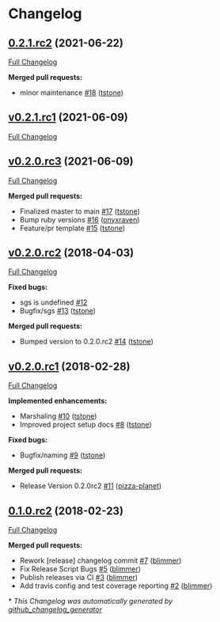 # Changelog

## [0.2.1.rc2](https://github.com/Ibotta/atomic_cache/tree/0.2.1.rc2) (2021-06-22)

[Full Changelog](https://github.com/Ibotta/atomic_cache/compare/v0.2.1.rc1...0.2.1.rc2)

**Merged pull requests:**

- minor maintenance [\#18](https://github.com/Ibotta/atomic_cache/pull/18) ([tstone](https://github.com/tstone))

## [v0.2.1.rc1](https://github.com/Ibotta/atomic_cache/tree/v0.2.1.rc1) (2021-06-09)

[Full Changelog](https://github.com/Ibotta/atomic_cache/compare/v0.2.0.rc3...v0.2.1.rc1)

## [v0.2.0.rc3](https://github.com/Ibotta/atomic_cache/tree/v0.2.0.rc3) (2021-06-09)

[Full Changelog](https://github.com/Ibotta/atomic_cache/compare/v0.2.0.rc2...v0.2.0.rc3)

**Merged pull requests:**

- Finalized master to main [\#17](https://github.com/Ibotta/atomic_cache/pull/17) ([tstone](https://github.com/tstone))
- Bump ruby versions [\#16](https://github.com/Ibotta/atomic_cache/pull/16) ([onyxraven](https://github.com/onyxraven))
- Feature/pr template [\#15](https://github.com/Ibotta/atomic_cache/pull/15) ([tstone](https://github.com/tstone))

## [v0.2.0.rc2](https://github.com/Ibotta/atomic_cache/tree/v0.2.0.rc2) (2018-04-03)

[Full Changelog](https://github.com/Ibotta/atomic_cache/compare/v0.2.0.rc1...v0.2.0.rc2)

**Fixed bugs:**

- sgs is undefined [\#12](https://github.com/Ibotta/atomic_cache/issues/12)
- Bugfix/sgs [\#13](https://github.com/Ibotta/atomic_cache/pull/13) ([tstone](https://github.com/tstone))

**Merged pull requests:**

- Bumped version to 0.2.0.rc2 [\#14](https://github.com/Ibotta/atomic_cache/pull/14) ([tstone](https://github.com/tstone))

## [v0.2.0.rc1](https://github.com/Ibotta/atomic_cache/tree/v0.2.0.rc1) (2018-02-28)

[Full Changelog](https://github.com/Ibotta/atomic_cache/compare/0.1.0.rc2...v0.2.0.rc1)

**Implemented enhancements:**

- Marshaling [\#10](https://github.com/Ibotta/atomic_cache/pull/10) ([tstone](https://github.com/tstone))
- Improved project setup docs [\#8](https://github.com/Ibotta/atomic_cache/pull/8) ([tstone](https://github.com/tstone))

**Fixed bugs:**

- Bugfix/naming [\#9](https://github.com/Ibotta/atomic_cache/pull/9) ([tstone](https://github.com/tstone))

**Merged pull requests:**

- Release Version 0.2.0rc2 [\#11](https://github.com/Ibotta/atomic_cache/pull/11) ([pizza-planet](https://github.com/pizza-planet))

## [0.1.0.rc2](https://github.com/Ibotta/atomic_cache/tree/0.1.0.rc2) (2018-02-23)

[Full Changelog](https://github.com/Ibotta/atomic_cache/compare/011a6e09f319be85fd1b8dd711108ddb37805c18...0.1.0.rc2)

**Merged pull requests:**

- Rework \[release\] changelog commit [\#7](https://github.com/Ibotta/atomic_cache/pull/7) ([blimmer](https://github.com/blimmer))
- Fix Release Script Bugs [\#5](https://github.com/Ibotta/atomic_cache/pull/5) ([blimmer](https://github.com/blimmer))
- Publish releases via CI [\#3](https://github.com/Ibotta/atomic_cache/pull/3) ([blimmer](https://github.com/blimmer))
- Add travis config and test coverage reporting [\#2](https://github.com/Ibotta/atomic_cache/pull/2) ([blimmer](https://github.com/blimmer))



\* *This Changelog was automatically generated by [github_changelog_generator](https://github.com/github-changelog-generator/github-changelog-generator)*
